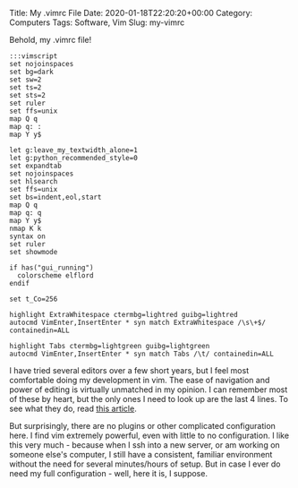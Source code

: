 Title: My .vimrc File
Date: 2020-01-18T22:20:20+00:00
Category: Computers
Tags: Software, Vim
Slug: my-vimrc

Behold, my .vimrc file!

    :::vimscript
    set nojoinspaces
    set bg=dark
    set sw=2
    set ts=2
    set sts=2
    set ruler
    set ffs=unix
    map Q q
    map q: :
    map Y y$

    let g:leave_my_textwidth_alone=1
    let g:python_recommended_style=0
    set expandtab
    set nojoinspaces
    set hlsearch
    set ffs=unix
    set bs=indent,eol,start
    map Q q
    map q: q
    map Y y$
    nmap K k
    syntax on
    set ruler
    set showmode

    if has("gui_running")
      colorscheme elflord
    endif

    set t_Co=256

    highlight ExtraWhitespace ctermbg=lightred guibg=lightred
    autocmd VimEnter,InsertEnter * syn match ExtraWhitespace /\s\+$/ containedin=ALL

    highlight Tabs ctermbg=lightgreen guibg=lightgreen
    autocmd VimEnter,InsertEnter * syn match Tabs /\t/ containedin=ALL

I have tried several editors over a few short years, but I feel most
comfortable doing my development in vim. The ease of navigation and power of
editing is virtually unmatched in my opinion. I can remember most of these by
heart, but the only ones I need to look up are the last 4 lines. To see what
they do, read [this article][1].

But surprisingly, there are no plugins or other complicated configuration here.
I find vim extremely powerful, even with little to no configuration.
I like this very much - because when I ssh into a new server, or am working on
someone else's computer, I still have a consistent, familiar environment
without the need for several minutes/hours of setup. But in case I ever do need my full configuration - well, here it is, I suppose.

[1]: vim-extra-whitespace.html
